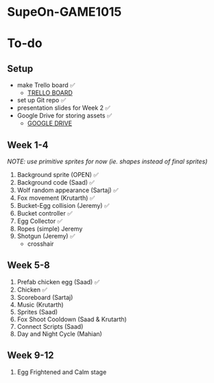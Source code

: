 # SupeOn-GAME1015

# To-do 

## Setup
* make Trello board :white_check_mark:
  * [TRELLO BOARD](https://trello.com/invite/b/NErk7zJ1/ATTI75900c193476117d02b37db8984c013e652B269C/bug-reports)
* set up Git repo :white_check_mark:
* presentation slides for Week 2 :white_check_mark:
* Google Drive for storing assets :white_check_mark:
    * [GOOGLE DRIVE](https://drive.google.com/drive/folders/1DNX-OYQnLbnPs0LLOuAPx4g9dM7cWrxx?usp=sharing)

## Week 1-4
_NOTE: use primitive sprites for now (ie. shapes instead of final sprites)_

1. Background sprite (OPEN) :white_check_mark:
2. Background code (Saad) :white_check_mark:
3. Wolf random appearance (Sartaj) :white_check_mark:
4. Fox movement (Krutarth) :white_check_mark:
5. Bucket-Egg collision (Jeremy) :white_check_mark:
6. Bucket controller :white_check_mark:
7. Egg Collector :white_check_mark:
8. Ropes (simple) Jeremy
9. Shotgun (Jeremy) :white_check_mark:
   * crosshair

## Week 5-8
1. Prefab chicken egg (Saad) :white_check_mark:
2. Chicken :white_check_mark:
3. Scoreboard (Sartaj)
4. Music (Krutarth)
7. Sprites (Saad)
8. Fox Shoot Cooldown (Saad & Krutarth)
9. Connect Scripts (Saad)
10. Day and Night Cycle (Mahian)

## Week 9-12
1. Egg Frightened and Calm stage 
